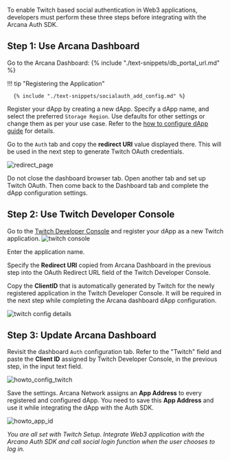 To enable Twitch based social authentication in Web3 applications, developers must perform these three steps before integrating with the Arcana Auth SDK.

## Step 1: Use Arcana Dashboard

Go to the Arcana Dashboard: {% include "./text-snippets/db_portal_url.md" %}

!!! tip "Registering the Application"
          
      {% include "./text-snippets/socialauth_add_config.md" %}

Register your dApp by creating a new dApp. Specify a dApp name, and select the preferred `Storage Region`. Use defaults for other settings or change them as per your use case. Refer to the [how to configure dApp guide]({{page.meta.arcana.root_rel_path}}/howto/config_dapp.md) for details.

Go to the `Auth` tab and copy the **redirect URI** value displayed there.  This will be used in the next step to generate Twitch OAuth credentials.

![redirect_page](/img/an_dApp_config_redirect_uri.png)

Do not close the dashboard browser tab. Open another tab and set up Twitch OAuth. Then come back to the Dashboard tab and complete the dApp configuration settings.

## Step 2: Use Twitch Developer Console

Go to the [Twitch Developer Console](https://dev.twitch.tv/login) and register your dApp as a new Twitch application. ![twitch console](/img/an_dApp_twitch_dev_console.png)

Enter the application name. 

Specify the **Redirect URI** copied from Arcana Dashboard in the previous step into the OAuth Redirect URL field of the Twitch Developer Console.

Copy the **ClientID** that is automatically generated by Twitch for the newly registered application in the Twitch Developer Console. It will be required in the next step while completing the Arcana dashboard dApp configuration.

![twitch config details](/img/an_dApp_twitch_dev_console_config_details.png)

## Step 3: Update Arcana Dashboard

Revisit the dashboard `Auth` configuration tab. Refer to the "Twitch" field and paste the **Client ID** assigned by Twitch Developer Console, in the previous step, in the input text field. 

![howto_config_twitch](/img/an_dApp_twitch_config.png)

Save the settings. Arcana Network assigns an **App Address** to every registered and configured dApp. You need to save this **App Address** and use it while integrating the dApp with the Auth SDK.

![howto_app_id](/img/howto_app_id.png)

*You are all set with Twitch Setup. Integrate Web3 application with the Arcana Auth SDK and call social login function when the user chooses to log in.*